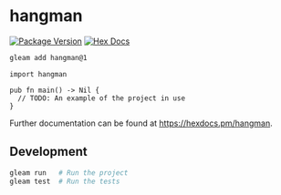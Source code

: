 # hangman

[![Package Version](https://img.shields.io/hexpm/v/hangman)](https://hex.pm/packages/hangman)
[![Hex Docs](https://img.shields.io/badge/hex-docs-ffaff3)](https://hexdocs.pm/hangman/)

```sh
gleam add hangman@1
```
```gleam
import hangman

pub fn main() -> Nil {
  // TODO: An example of the project in use
}
```

Further documentation can be found at <https://hexdocs.pm/hangman>.

## Development

```sh
gleam run   # Run the project
gleam test  # Run the tests
```
